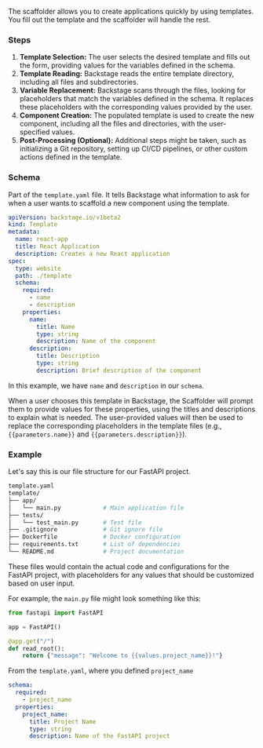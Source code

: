 The scaffolder allows you to create applications quickly by using templates. You fill out the template and the scaffolder will handle the rest.

### Steps
1. **Template Selection:** The user selects the desired template and fills out the form, providing values for the variables defined in the schema.
2. **Template Reading:** Backstage reads the entire template directory, including all files and subdirectories.
3. **Variable Replacement:** Backstage scans through the files, looking for placeholders that match the variables defined in the schema. It replaces these placeholders with the corresponding values provided by the user.
4. **Component Creation:** The populated template is used to create the new component, including all the files and directories, with the user-specified values.
5. **Post-Processing (Optional):** Additional steps might be taken, such as initializing a Git repository, setting up CI/CD pipelines, or other custom actions defined in the template.

### Schema
Part of the `template.yaml` file. It tells Backstage what information to ask for when a user wants to scaffold a new component using the template.

```yaml
apiVersion: backstage.io/v1beta2
kind: Template
metadata:
  name: react-app
  title: React Application
  description: Creates a new React application
spec:
  type: website
  path: ./template
  schema:
    required:
      - name
      - description
    properties:
      name:
        title: Name
        type: string
        description: Name of the component
      description:
        title: Description
        type: string
        description: Brief description of the component
```

In this example, we have `name` and `description` in our `schema`.

When a user chooses this template in Backstage, the Scaffolder will prompt them to provide values for these properties, using the titles and descriptions to explain what is needed. The user-provided values will then be used to replace the corresponding placeholders in the template files (e.g., `{{parameters.name}}` and `{{parameters.description}}`).

### Example

Let's say this is our file structure for our FastAPI project.

```bash
template.yaml
template/
├── app/
│   └── main.py            # Main application file
├── tests/
│   └── test_main.py       # Test file
├── .gitignore             # Git ignore file
├── Dockerfile             # Docker configuration
├── requirements.txt       # List of dependencies
└── README.md              # Project documentation

```

These files would contain the actual code and configurations for the FastAPI project, with placeholders for any values that should be customized based on user input.

For example, the `main.py` file might look something like this:

```python
from fastapi import FastAPI

app = FastAPI()

@app.get("/")
def read_root():
    return {"message": "Welcome to {{values.project_name}}!"}
```

From the `template.yaml`, where you defined `project_name`

```yaml
schema:
  required:
    - project_name
  properties:
    project_name:
      title: Project Name
      type: string
      description: Name of the FastAPI project
```